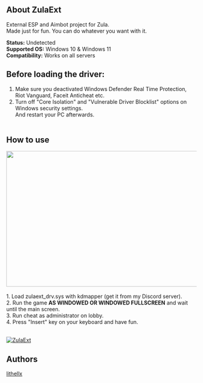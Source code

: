 ## About ZulaExt

External ESP and Aimbot project for Zula.<br>
Made just for fun. You can do whatever you want with it.

**Status:** Undetected  
**Supported OS:** Windows 10 & Windows 11  
**Compatibility:** Works on all servers  

## Before loading the driver:
1. Make sure you deactivated Windows Defender Real Time Protection, Riot Vanguard, Faceit Anticheat etc.<br>
2. Turn off "Core Isolation" and "Vulnerable Driver Blocklist" options on Windows security settings.<br>
And restart your PC afterwards.
<br><br>
## How to use
<a href="https://streamable.com/nimbcy">
    <img src="https://cdn-cf-east.streamable.com/image/nimbcy.jpg" width="640" height="360"/>
</a>
<br><br>
1. Load zulaext_drv.sys with kdmapper (get it from my Discord server).<br>
2. Run the game <b>AS WINDOWED OR WINDOWED FULLSCREEN</b> and wait until the main screen.<br>
3. Run cheat as administrator on lobby.<br>
4. Press "Insert" key on your keyboard and have fun.

<br>[![ZulaExt](https://img.shields.io/github/downloads/lithellx/zulaext/total?style=for-the-badge&label=zulaext%20Downloads&color=red)](https://github.com/lithellx/zulaext/releases)

## Authors
[lithellx](https://github.com/lithellx)
